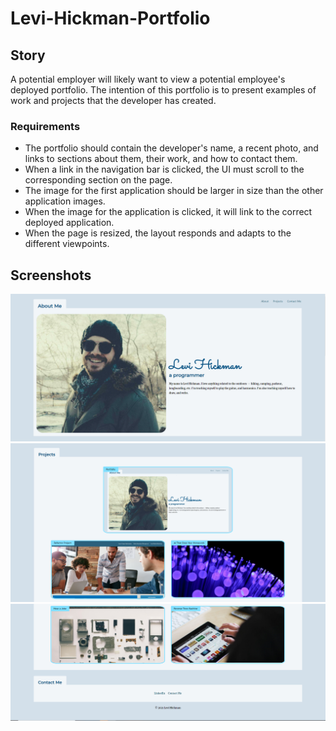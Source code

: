 # Levi-Hickman-Portfolio

## Story <br>
A potential employer will likely want to view a potential employee's deployed portfolio. The intention of this portfolio is to present examples of work and projects that the developer has created.

### Requirements ###
* The portfolio should contain the developer's name, a recent photo, and links to sections about them, their work, and how to contact them.
* When a link in the navigation bar is clicked, the UI must scroll to the corresponding section on the page.
* The image for the first application should be larger in size than the other application images.
* When the image for the application is clicked, it will link to the correct deployed application.
* When the page is resized, the layout responds and adapts to the different viewpoints.

## Screenshots ##
![Screenshot 1](https://github.com/leviathan902/Levi-Hickman-Portfolio/blob/main/assets/images/Screenshot_1.PNG)
![Screenshot 2](https://github.com/leviathan902/Levi-Hickman-Portfolio/blob/main/assets/images/Screenshot_2.PNG)
![Screenshot 3](https://github.com/leviathan902/Levi-Hickman-Portfolio/blob/main/assets/images/Screenshot_3.PNG)
